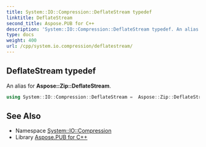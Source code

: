 ```yaml
---
title: System::IO::Compression::DeflateStream typedef
linktitle: DeflateStream
second_title: Aspose.PUB for C++
description: 'System::IO::Compression::DeflateStream typedef. An alias for Aspose::Zip::DeflateStream in C++.'
type: docs
weight: 400
url: /cpp/system.io.compression/deflatestream/
---
```

## DeflateStream typedef


An alias for **Aspose::Zip::DeflateStream**.

```cpp
using System::IO::Compression::DeflateStream =  Aspose::Zip::DeflateStream
```

## See Also

* Namespace [System::IO::Compression](../)
* Library [Aspose.PUB for C++](../../)
